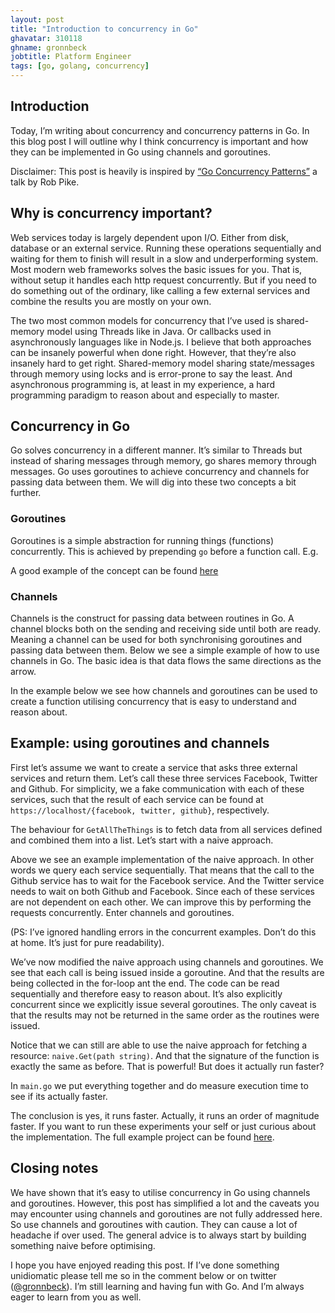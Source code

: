 ```yaml
---
layout: post
title: "Introduction to concurrency in Go"
ghavatar: 310118
ghname: gronnbeck
jobtitle: Platform Engineer
tags: [go, golang, concurrency]
---
```


## Introduction
Today, I’m writing about concurrency and concurrency patterns in Go. In this blog post I will outline why I think concurrency is important and how they can be implemented in Go using channels and goroutines.

Disclaimer: This post is heavily is inspired by [“Go Concurrency Patterns”](https://www.youtube.com/watch?time_continue=3&v=f6kdp27TYZs) a talk by Rob Pike.

## Why is concurrency important?
Web services today is largely dependent upon I/O. Either from disk, database or an external service. Running these operations sequentially and waiting for them to finish will result in a slow and underperforming system. Most modern web frameworks solves the basic issues for you. That is, without setup it handles each http request concurrently. But if you need to do something out of the ordinary, like calling a few external services and combine the results you are mostly on your own.

The two most common models for concurrency that I’ve used is shared-memory model using Threads like in Java. Or callbacks used in asynchronously languages like in Node.js. I believe that both approaches can be insanely powerful when done right. However, that they’re also insanely hard to get right. Shared-memory model sharing state/messages through memory using locks and is error-prone to say the least. And asynchronous programming is, at least in my experience, a hard programming paradigm to reason about and especially to master.

## Concurrency in Go
Go solves concurrency in a different manner. It’s similar to Threads but instead of sharing messages through memory, go shares memory through messages. Go uses goroutines to achieve concurrency and channels for passing data between them. We will dig into these two concepts a bit further.

### Goroutines

Goroutines is a simple abstraction for running things (functions) concurrently.  This is achieved by prepending ``go`` before a function call. E.g.

<script src="https://gist.github.com/gronnbeck/d80cad16aff1514d32689bb3f11c5cdf.js"></script>

A good example of the concept can be found [here](https://tour.golang.org/concurrency/1)

### Channels

Channels is the construct for passing data between routines in Go. A channel blocks both on the sending and receiving side until both are ready. Meaning a channel can be used for both synchronising goroutines and passing data between them. Below we see a simple example of how to use channels in Go. The basic idea is that data flows the same directions as the arrow.

<script src="https://gist.github.com/gronnbeck/9c363b773e7bb43b4e58cea67ba8cb89.js"></script>

In the example below we see how channels and goroutines can be used to create a function utilising concurrency that is easy to understand and reason about.

## Example: using goroutines and channels

First let’s assume we want to create a service that asks three external services and return them. Let’s call these three services Facebook, Twitter and Github. For simplicity, we a fake communication with each of these services, such that the result of each service can be found at ``https://localhost/{facebook, twitter, github}``, respectively.

The behaviour for ``GetAllTheThings`` is to fetch data from all services defined and combined them into a list. Let’s start with a naive approach.

<script src="https://gist.github.com/gronnbeck/6caa0bac97e217e9542d41ab35398da4.js"></script>

Above we see an example implementation of the naive approach. In other words we query each service sequentially. That means that the call to the Github service has to wait for the Facebook service. And the Twitter service needs to wait on both Github and Facebook. Since each of these services are not dependent on each other. We can improve this by performing the requests concurrently. Enter channels and goroutines.

<script src="https://gist.github.com/gronnbeck/4feddc7018cd917aceea0e2d471bc978.js"></script>

(PS: I’ve ignored handling errors in the concurrent examples. Don’t do this at home. It’s just for pure readability).

We’ve now modified the naive approach using channels and goroutines. We see that each call is being issued inside a goroutine. And that the results are being collected in the for-loop ant the end. The code can be read sequentially and therefore easy to reason about. It’s also explicitly concurrent since we explicitly issue several goroutines. The only caveat is that the results may not be returned in the same order as the routines were issued.

Notice that we can still are able to use the naive approach for fetching a resource: ``naive.Get(path string)``. And that the signature of the function is exactly the same as before. That is powerful! But does it actually run faster?

In ``main.go`` we put everything together and do measure execution time to see if its actually faster.

<script src="https://gist.github.com/gronnbeck/f40f95750c5ace8337afe03b1664c275.js"></script>

<script src="https://gist.github.com/gronnbeck/6c58e8cec31565c5f70f96577b93b327.js"></script>

The conclusion is yes, it runs faster. Actually, it runs an order of magnitude faster. If you want to run these experiments your self or just curious about the implementation. The full example project can be found [here](https://github.com/gronnbeck/concurrencypatterns).

## Closing notes

We have shown that it’s easy to utilise concurrency in Go using channels and goroutines. However, this post has simplified a lot and the caveats you may encounter using channels and goroutines are not fully addressed here. So use channels and goroutines with caution. They can cause a lot of headache if over used. The general advice is to always start by building something naive before optimising.

I hope you have enjoyed reading this post. If I’ve done something unidiomatic please tell me so in the comment below or on twitter ([@gronnbeck](https://twitter.com/gronnbeck)). I’m still learning and having fun with Go. And I’m always eager to learn from you as well.
